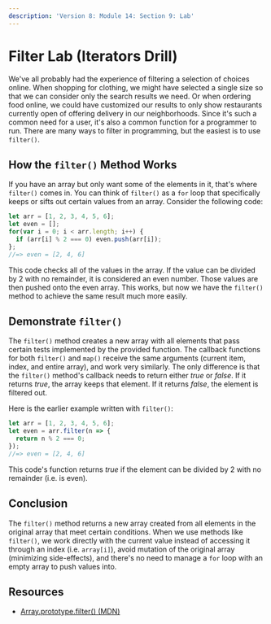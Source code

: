 ```yaml
---
description: 'Version 8: Module 14: Section 9: Lab'
---
```


# Filter Lab \(Iterators Drill\)

We've all probably had the experience of filtering a selection of choices online. When shopping for clothing, we might have selected a single size so that we can consider only the search results we need. Or when ordering food online, we could have customized our results to only show restaurants currently open of offering delivery in our neighborhoods. Since it's such a common need for a user, it's also a common function for a programmer to run. There are many ways to filter in programming, but the easiest is to use `filter()`.

## How the `filter()` Method Works

If you have an array but only want some of the elements in it, that's where `filter()` comes in. You can think of `filter()` as a `for` loop that specifically keeps or sifts out certain values from an array. Consider the following code:

```javascript
let arr = [1, 2, 3, 4, 5, 6];
let even = [];
for(var i = 0; i < arr.length; i++) {
  if (arr[i] % 2 === 0) even.push(arr[i]);
};
//=> even = [2, 4, 6]
```

This code checks all of the values in the array. If the value can be divided by 2 with no remainder, it is considered an even number. Those values are then pushed onto the even array. This works, but now we have the `filter()` method to achieve the same result much more easily.

## Demonstrate `filter()`

The `filter()` method creates a new array with all elements that pass certain tests implemented by the provided function. The callback functions for both `filter()` and `map()` receive the same arguments \(current item, index, and entire array\), and work very similarly. The only difference is that the `filter()` method's callback needs to return either _true_ or _false_. If it returns _true_, the array keeps that element. If it returns _false_, the element is filtered out.

Here is the earlier example written with `filter()`:

```javascript
let arr = [1, 2, 3, 4, 5, 6];
let even = arr.filter(n => {
  return n % 2 === 0;
});
//=> even = [2, 4, 6]
```

This code's function returns _true_ if the element can be divided by 2 with no remainder \(i.e. is even\).

## Conclusion

The `filter()` method returns a new array created from all elements in the original array that meet certain conditions. When we use methods like `filter()`, we work directly with the current value instead of accessing it through an index \(i.e. `array[i]`\), avoid mutation of the original array \(minimizing side-effects\), and there's no need to manage a `for` loop with an empty array to push values into.

## Resources

* [Array.prototype.filter\(\) \(MDN\)](https://developer.mozilla.org/en-US/docs/Web/JavaScript/Reference/Global_Objects/Array/filter)

